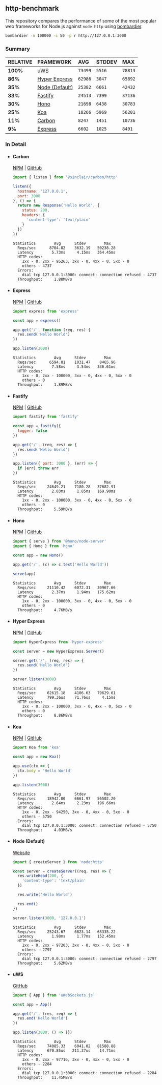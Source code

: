 ## http-benchmark

This repository compares the performance of some of the most popular web frameworks for Node.js against `node:http` using [bombardier](https://github.com/codesenberg/bombardier).

```bash
bombardier -n 100000 -c 50 -p r http://127.0.0.1:3000
```

### Summary

| RELATIVE | FRAMEWORK | AVG | STDDEV | MAX |
| :--- | :--- | :--- | :--- | :--- |
| **100%** | [uWS](#uws) | `73499` | `5516` | `78813` |
| **86%** | [Hyper Express](#hyper-express) | `62986` | `3047` | `65892` |
| **35%** | [Node (Default)](#node-default) | `25382` | `6661` | `42432` |
| **33%** | [Fastify](#fastify) | `24513` | `7399` | `37136` |
| **30%** | [Hono](#hono) | `21698` | `6438` | `30783` |
| **25%** | [Koa](#koa) | `18266` | `5969` | `56201` |
| **11%** | [Carbon](#carbon) | `8247` | `1451` | `10736` |
| **9%** | [Express](#express) | `6602` | `1025` | `8491` |


### In Detail

- #### Carbon
  [NPM](https://npmjs.com/@sinclair/carbon) | [GitHub](https://github.com/sinclairzx81/carbon)
  ```js
  import { listen } from '@sinclair/carbon/http'

  listen({
    hostname: '127.0.0.1',
    port: 3000
  }, () => {
    return new Response('Hello World', {
      status: 200,
      headers: {
        'content-type': 'text/plain'
      }
    })
  })
  ```

  ```
  Statistics        Avg      Stdev        Max
    Reqs/sec      8704.82    3632.19   50238.28
    Latency        5.73ms     4.15ms   364.45ms
    HTTP codes:
      1xx - 0, 2xx - 95263, 3xx - 0, 4xx - 0, 5xx - 0
      others - 4737
    Errors:
      dial tcp 127.0.0.1:3000: connect: connection refused - 4737
    Throughput:     1.88MB/s
  ```

- #### Express
  [NPM](https://npmjs.com/express) | [GitHub](https://github.com/expressjs/express)
  ```js
  import express from 'express'

  const app = express()

  app.get('/', function (req, res) {
    res.send('Hello World')
  })

  app.listen(3000)
  ```

  ```
  Statistics        Avg      Stdev        Max
    Reqs/sec      6594.81    1031.47    8465.96
    Latency        7.58ms     3.54ms   336.61ms
    HTTP codes:
      1xx - 0, 2xx - 100000, 3xx - 0, 4xx - 0, 5xx - 0
      others - 0
    Throughput:     1.89MB/s
  ```

- #### Fastify
  [NPM](https://npmjs.com/fastify) | [GitHub](https://github.com/fastify/fastify)
  ```js
  import fastify from 'fastify'

  const app = fastify({
    logger: false
  })

  app.get('/', (req, res) => {
    res.send('Hello World')
  })

  app.listen({ port: 3000 }, (err) => {
    if (err) throw err
  })
  ```

  ```
  Statistics        Avg      Stdev        Max
    Reqs/sec     24649.21    7180.28   37682.91
    Latency        2.03ms     1.85ms   169.90ms
    HTTP codes:
      1xx - 0, 2xx - 100000, 3xx - 0, 4xx - 0, 5xx - 0
      others - 0
    Throughput:     5.59MB/s
  ```

- #### Hono
  [NPM](https://npmjs.com/hono) | [GitHub](https://github.com/honojs/hono)
  ```js
  import { serve } from '@hono/node-server'
  import { Hono } from 'hono'

  const app = new Hono()

  app.get('/', (c) => c.text('Hello World'))

  serve(app)
  ```

  ```
  Statistics        Avg      Stdev        Max
    Reqs/sec     21110.42    6072.31   30967.66
    Latency        2.37ms     1.94ms   175.62ms
    HTTP codes:
      1xx - 0, 2xx - 100000, 3xx - 0, 4xx - 0, 5xx - 0
      others - 0
    Throughput:     4.76MB/s
  ```

- #### Hyper Express
  [NPM](https://npmjs.com/hyper-express) | [GitHub](https://github.com/kartikk221/hyper-express)
  ```js
  import HyperExpress from 'hyper-express'

  const server = new HyperExpress.Server()

  server.get('/', (req, res) => {
    res.send('Hello World')
  })

  server.listen(3000)
  ```

  ```
  Statistics        Avg      Stdev        Max
    Reqs/sec     62615.18    4106.63   79629.61
    Latency      799.36us    71.76us     4.15ms
    HTTP codes:
      1xx - 0, 2xx - 100000, 3xx - 0, 4xx - 0, 5xx - 0
      others - 0
    Throughput:     8.86MB/s
  ```

- #### Koa
  [NPM](https://npmjs.com/koa) | [GitHub](https://github.com/koajs/koa)
  ```js
  import Koa from 'koa'

  const app = new Koa()

  app.use(ctx => {
    ctx.body = 'Hello World'
  })

  app.listen(3000)
  ```

  ```
  Statistics        Avg      Stdev        Max
    Reqs/sec     18942.80    6661.97   56502.20
    Latency        2.64ms     2.23ms   196.66ms
    HTTP codes:
      1xx - 0, 2xx - 94250, 3xx - 0, 4xx - 0, 5xx - 0
      others - 5750
    Errors:
      dial tcp 127.0.0.1:3000: connect: connection refused - 5750
    Throughput:     4.03MB/s
  ```

- #### Node (Default)
  [Website](https://nodejs.org/api/http.html)
  ```js
  import { createServer } from 'node:http'

  const server = createServer((req, res) => {
    res.writeHead(200, {
      'content-type': 'text/plain'
    })

    res.write('Hello World')

    res.end()
  })

  server.listen(3000, '127.0.0.1')
  ```

  ```
  Statistics        Avg      Stdev        Max
    Reqs/sec     25243.67    6823.14   63335.22
    Latency        1.98ms     1.77ms   152.45ms
    HTTP codes:
      1xx - 0, 2xx - 97203, 3xx - 0, 4xx - 0, 5xx - 0
      others - 2797
    Errors:
      dial tcp 127.0.0.1:3000: connect: connection refused - 2797
    Throughput:     5.62MB/s
  ```

- #### uWS
  [GitHub](https://github.com/uNetworking/uWebSockets.js)
  ```js
  import { App } from 'uWebSockets.js'

  const app = App()

  app.get('/', (res, req) => {
    res.end('Hello World')
  })

  app.listen(3000, () => {})
  ```

  ```
  Statistics        Avg      Stdev        Max
    Reqs/sec     74085.33    6041.02   81588.88
    Latency      670.85us   211.37us    14.71ms
    HTTP codes:
      1xx - 0, 2xx - 97716, 3xx - 0, 4xx - 0, 5xx - 0
      others - 2284
    Errors:
      dial tcp 127.0.0.1:3000: connect: connection refused - 2284
    Throughput:    11.45MB/s
  ```


